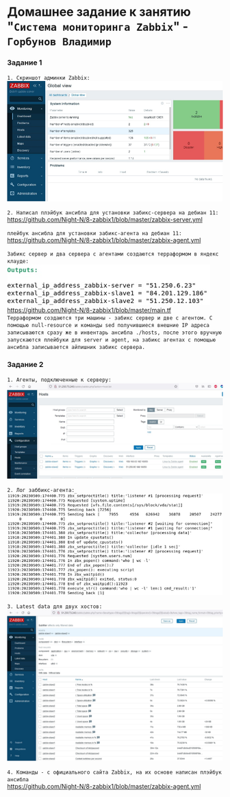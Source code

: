 # Домашнее задание к занятию "`Система мониторинга Zabbix`" - `Горбунов Владимир`



### Задание 1

`1. Скриншот админки Zabbix:`<br>
![Название скриншота](https://github.com/Night-N/8-zabbix1/blob/master/zabbix1-adminpanel.jpg)<br>

`2. Написал плэйбук ансибла для установки забикс-сервера на дебиан 11:`<br>
https://github.com/Night-N/8-zabbix1/blob/master/zabbix-server.yml<br>

`плейбук ансибла для установки забикс-агента на дебиан 11:`<br>
https://github.com/Night-N/8-zabbix1/blob/master/zabbix-agent.yml<br>


`Забикс сервер и два сервера с агентами создаются терраформом в яндекс клауде:`<br>
![Название скриншота](https://github.com/Night-N/8-zabbix1/blob/master/zabbix1-tf.jpg)<br>
https://github.com/Night-N/8-zabbix1/blob/master/main.tf<br>
`Терраформом создаются три машины - забикс сервер и две с агентом. С помощью null-resource и команды sed получившиеся внешние IP адреса 
записываются сразу же в инвентарь ансибла ./hosts, после этого вручную запускаются плейбуки для server и agent,
на забикс агентах с помощью ансибла записывается айпишник забикс сервера.`


### Задание 2

`1. Агенты, подключенные к серверу:`<br>
![Название скриншота](https://github.com/Night-N/8-zabbix1/blob/master/zabbix1-hosts.jpg)<br>


`2. Лог заббикс-агента:`<br>
![Название скриншота](https://github.com/Night-N/8-zabbix1/blob/master/zabbix1-agentlog.jpg)<br>


`3. Latest data для двух хостов:`<br>
![Название скриншота](https://github.com/Night-N/8-zabbix1/blob/master/zabbix1-latestdata.jpg)<br>

`4. Команды - с официального сайта Zabbix, на их основе написан плэйбук ансибла`<br>
https://github.com/Night-N/8-zabbix1/blob/master/zabbix-agent.yml<br>
